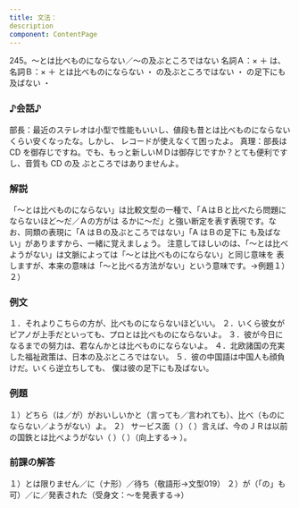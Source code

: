 ```yaml
---
title: 文法：
description
component: ContentPage
---
```



245。～とは比べものにならない／～の及ぶところではない
名詞Ａ：× ＋ は、名詞Ｂ：× ＋ とは比べものにならない ・
の及ぶところではない ・
の足下にも及ばない ・
### ♪会話♪
部長：最近のステレオは小型で性能もいいし、値段も昔とは比べものにならないくらい安くなったな。しかし、 レコードが使えなくて困ったよ。
真理：部長は CD を御存じですね。でも、もっと新しいＭＤは御存じですか？とても便利ですし、音質も CD の及 ぶところではありませんよ。
### 解説
「～とは比べものにならない」は比較文型の一種で、「ＡはＢと比べたら問題にならないほど～だ／Ａの方がは るかに～だ」と強い断定を表す表現です。なお、同類の表現に「A はＢの及ぶところではない」「A はＢの足下に も及ばない」がありますから、一緒に覚えましょう。
注意してほしいのは、「～とは比べようがない」は文脈によっては「～とは比べものにならない」と同じ意味を 表しますが、本来の意味は「～と比べる方法がない」という意味です。→例題１）２）
### 例文
１．それよりこちらの方が、比べものにならないほどいい。
２．いくら彼女がピアノが上手だといっても、プロとは比べものにならないよ。
３．彼が今日になるまでの努力は、君なんかとは比べものにならないよ。
４．北欧諸国の充実した福祉政策は、日本の及ぶところではない。
５．彼の中国語は中国人も顔負けだ。いくら逆立ちしても、 僕は彼の足下にも及ばない。
### 例題
１）どちら（は／が）がおいしいかと（言っても／言われても）、比べ（ものにならない／ようがない）よ。
２） サービス面（ ）（ ）言えば、今のＪＲは以前の国鉄とは比べようがない（ ）（ ）（向上する→ ）。
### 前課の解答
１）とは限りません／に（ナ形）／待ち（敬語形→文型019）
２）が（「の」も可）／に／発表された（受身文：～を発表する→）
